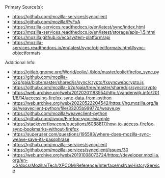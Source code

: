 
Primary Source(s):

 - https://github.com/mozilla-services/syncclient
 - https://github.com/mozilla/PyFxA
 - https://mozilla-services.readthedocs.io/en/latest/sync/index.html
 - https://mozilla-services.readthedocs.io/en/latest/storage/apis-1.5.html
 - https://mozilla.github.io/ecosystem-platform/api
 - https://mozilla-services.readthedocs.io/en/latest/sync/objectformats.html#sync-objectformats

Additional Info:

 - https://gitlab.gnome.org/World/eolie/-/blob/master/eolie/firefox_sync.py
 - https://github.com/mozilla-b2g/gaia/blob/master/shared/js/sync/crypto/fxsyncwebcrypto.js
 - https://github.com/mozilla-b2g/gaia/tree/master/shared/js/sync/crypto
 - https://web.archive.org/web/20120201183554/http://vanderwijk.info/2011/8/14/accessing-firefox-sync-data-from-python
 - https://web.archive.org/web/20220522204542/https://hg.mozilla.org/labs/weaveclient-python/file/33205b99977d/weave.py
 - https://github.com/mozilla/weaveclient-python
 - https://github.com/iivvoo/Firefox-sync-example
 - https://stackoverflow.com/questions/6088817/how-to-access-firefox-sync-bookmarks-without-firefox
 - https://superuser.com/questions/195583/where-does-mozilla-sync-weave-save-its-passphrase
 - https://github.com/mozilla-services/syncclient
 - https://github.com/mozilla-services/syncclient/issues/30
 - https://web.archive.org/web/20191008073724/https://developer.mozilla.org/en-US/docs/Mozilla/Tech/XPCOM/Reference/Interface/nsINavHistoryService